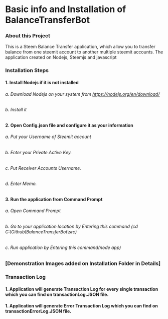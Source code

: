 # Basic info and Installation of BalanceTransferBot

### About this Project

This is a Steem Balance Transfer application, which allow you to transfer balance from one steemit account to another multiple steemit accounts. The application created on Nodejs, Steemjs and javascript



### Installation Steps


#### 1. Install Nodejs if it is not installed

###### 	a. Download Nodejs on your system from https://nodejs.org/en/download/

###### 	b. Install it



#### 2. Open Config.json file and configure it as your information

###### 	a. Put your Username of Steemit account

###### 	b. Enter your Private Active Key.

###### 	c. Put Receiver Accounts Username.

###### 	d. Enter Memo.



#### 3. Run the application from Command Prompt

###### 	a. Open Command Prompt

######  b. Go to your application location by Entering this command (cd C:\Github\BalanceTransferBot\src)

###### 	c. Run application by Entering this command(node app)


### [Demonstration Images added on Installation Folder in Details]

### Transaction Log
#### 1. Application will generate Transaction Log for every single transaction which you can find on transactionLog.JSON file.

#### 1. Application will generate Error Transaction Log which you can find on transactionErrorLog.JSON file.
